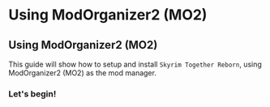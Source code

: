 # Using ModOrganizer2 (MO2)

## Using ModOrganizer2 (MO2)

This guide will show how to setup and install `Skyrim Together Reborn`, using ModOrganizer2 (MO2) as the mod manager.

### Let's begin!
